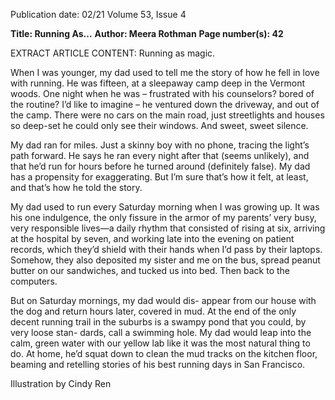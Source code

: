 Publication date: 02/21
Volume 53, Issue 4

**Title: Running As...**
**Author: Meera Rothman**
**Page number(s): 42**

EXTRACT ARTICLE CONTENT:
Running as magic.         

When I was younger, my dad used to tell 
me the story of how he fell in love with 
running. He was fifteen, at a sleepaway camp 
deep in the Vermont woods. One night when he 
was – frustrated with his counselors? bored of the 
routine? I’d like to imagine – he ventured down 
the driveway, and out of the camp. There were no 
cars on the main road, just streetlights and houses 
so deep-set he could only see their windows. And 
sweet, sweet silence. 

My dad ran for miles. Just a skinny boy with no 
phone, tracing the light’s path forward. He says 
he ran every night after that (seems unlikely), and 
that he’d run for hours before he turned around 
(definitely false). My dad has a propensity for 
exaggerating. But I’m sure that’s how it felt, at 
least, and that’s how he told the story.


My dad used to run every Saturday morning 
when I was growing up. It was his one indulgence, 
the only fissure in the armor of my parents’ very 
busy, very responsible lives—a daily rhythm that 
consisted of rising at six, arriving at the hospital 
by seven, and working late into the evening on 
patient records, which they’d shield with their 
hands when I’d pass by their laptops. Somehow, 
they also deposited my sister and me on the bus, 
spread peanut butter on our sandwiches, and 
tucked us into bed. Then back to the computers.

But on Saturday mornings, my dad would dis-
appear from our house with the dog and return 
hours later, covered in mud. At the end of the 
only decent running trail in the suburbs is a 
swampy pond that you could, by very loose stan-
dards, call a swimming hole. My dad would leap 
into the calm, green water with our yellow lab 
like it was the most natural thing to do. At home, 
he’d squat down to clean the mud tracks on the 
kitchen floor, beaming and retelling stories of his 
best running days in San Francisco.


Illustration by Cindy Ren